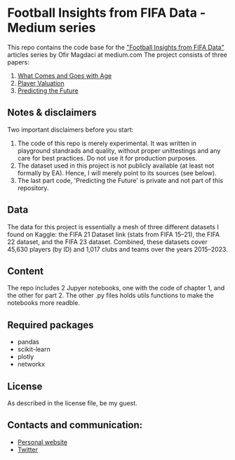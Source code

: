 # Football Insights from FIFA Data - Medium series
This repo contains the code base for the <a href="https://medium.com/@ofirmagdaci">"Football Insights from FIFA Data"</a> articles series by Ofir Magdaci at medium.com
The project consists of three papers:
1. <a href="https://medium.com/@ofirmagdaci/football-insights-from-fifa-data-what-comes-and-goes-with-age-2c4636bc99d1">What Comes and Goes with Age</a>
2. <a href="https://medium.com/@ofirmagdaci/football-insights-from-fifa-data-player-valuation-55b1b748e05d">Player Valuation</a>
3. <a href="https://medium.com/@ofirmagdaci/">Predicting the Future</a>

## Notes & disclaimers 
Two important disclaimers before you start:
1. The code of this repo is merely experimental. It was written in playground standrads and quality, without proper unittestings and any care for best practices. Do not use it for production purposes.
2. The dataset used in this project is not publicly available (at least not formally by EA). Hence, I will merely point to its sources (see below).
3. The last part code, 'Predicting the Future' is private and not part of this repository.

## Data 
The data for this project is essentially a mesh of three different datasets I found on Kaggle: the FIFA 21 Dataset link (stats from FIFA 15–21), the FIFA 22 dataset, and the FIFA 23 dataset. Combined, these datasets cover 45,630 players (by ID) and 1,017 clubs and teams over the years 2015–2023.

## Content
The repo includes 2 Jupyer notebooks, one with the code of chapter 1, and the other for part 2.
The other .py files holds utils functions to make the notebooks more readble.

## Required packages
- pandas
- scikit-learn
- plotly
- networkx

## License
As described in the license file, be my guest. 

## Contacts and communication:
- <a href="www.magdaci.com">Personal website</a>
- <a href="https://twitter.com/Magdaci">Twitter</a>

